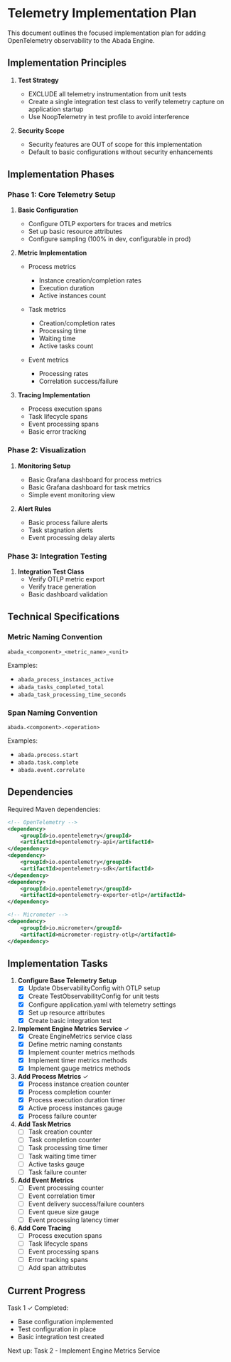 # Telemetry Implementation Plan

This document outlines the focused implementation plan for adding OpenTelemetry observability to the Abada Engine. 

## Implementation Principles

1. **Test Strategy**
   - EXCLUDE all telemetry instrumentation from unit tests
   - Create a single integration test class to verify telemetry capture on application startup
   - Use NoopTelemetry in test profile to avoid interference

2. **Security Scope**
   - Security features are OUT of scope for this implementation
   - Default to basic configurations without security enhancements

## Implementation Phases

### Phase 1: Core Telemetry Setup

1. **Basic Configuration**
   - Configure OTLP exporters for traces and metrics
   - Set up basic resource attributes
   - Configure sampling (100% in dev, configurable in prod)

2. **Metric Implementation**
   - Process metrics
     - Instance creation/completion rates
     - Execution duration
     - Active instances count
   
   - Task metrics
     - Creation/completion rates
     - Processing time
     - Waiting time
     - Active tasks count
   
   - Event metrics
     - Processing rates
     - Correlation success/failure

3. **Tracing Implementation**
   - Process execution spans
   - Task lifecycle spans
   - Event processing spans
   - Basic error tracking

### Phase 2: Visualization

1. **Monitoring Setup**
   - Basic Grafana dashboard for process metrics
   - Basic Grafana dashboard for task metrics
   - Simple event monitoring view

2. **Alert Rules**
   - Basic process failure alerts
   - Task stagnation alerts
   - Event processing delay alerts

### Phase 3: Integration Testing

1. **Integration Test Class**
   - Verify OTLP metric export
   - Verify trace generation
   - Basic dashboard validation

## Technical Specifications

### Metric Naming Convention
```
abada_<component>_<metric_name>_<unit>
```

Examples:
- `abada_process_instances_active`
- `abada_tasks_completed_total`
- `abada_task_processing_time_seconds`

### Span Naming Convention
```
abada.<component>.<operation>
```

Examples:
- `abada.process.start`
- `abada.task.complete`
- `abada.event.correlate`

## Dependencies

Required Maven dependencies:
```xml
<!-- OpenTelemetry -->
<dependency>
    <groupId>io.opentelemetry</groupId>
    <artifactId>opentelemetry-api</artifactId>
</dependency>
<dependency>
    <groupId>io.opentelemetry</groupId>
    <artifactId>opentelemetry-sdk</artifactId>
</dependency>
<dependency>
    <groupId>io.opentelemetry</groupId>
    <artifactId>opentelemetry-exporter-otlp</artifactId>
</dependency>

<!-- Micrometer -->
<dependency>
    <groupId>io.micrometer</groupId>
    <artifactId>micrometer-registry-otlp</artifactId>
</dependency>
```

## Implementation Tasks

1. **Configure Base Telemetry Setup**
   - [x] Update ObservabilityConfig with OTLP setup
   - [x] Create TestObservabilityConfig for unit tests
   - [x] Configure application.yaml with telemetry settings
   - [x] Set up resource attributes
   - [x] Create basic integration test

2. **Implement Engine Metrics Service** ✓
   - [x] Create EngineMetrics service class
   - [x] Define metric naming constants
   - [x] Implement counter metrics methods
   - [x] Implement timer metrics methods
   - [x] Implement gauge metrics methods

3. **Add Process Metrics** ✓
   - [x] Process instance creation counter
   - [x] Process completion counter
   - [x] Process execution duration timer
   - [x] Active process instances gauge
   - [x] Process failure counter

4. **Add Task Metrics**
   - [ ] Task creation counter
   - [ ] Task completion counter
   - [ ] Task processing time timer
   - [ ] Task waiting time timer
   - [ ] Active tasks gauge
   - [ ] Task failure counter

5. **Add Event Metrics**
   - [ ] Event processing counter
   - [ ] Event correlation timer
   - [ ] Event delivery success/failure counters
   - [ ] Event queue size gauge
   - [ ] Event processing latency timer

6. **Add Core Tracing**
   - [ ] Process execution spans
   - [ ] Task lifecycle spans
   - [ ] Event processing spans
   - [ ] Error tracking spans
   - [ ] Add span attributes

## Current Progress

Task 1 ✓ Completed:
- Base configuration implemented
- Test configuration in place
- Basic integration test created

Next up: Task 2 - Implement Engine Metrics Service